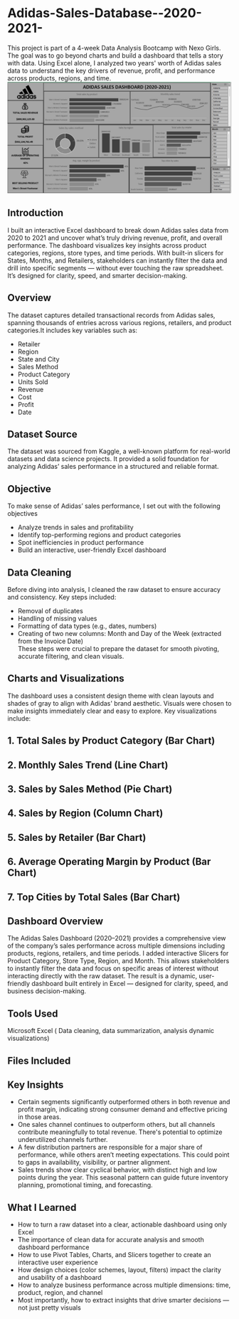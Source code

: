 # Adidas-Sales-Database--2020-2021-
This project is part of a 4-week Data Analysis Bootcamp with Nexo Girls. The goal was to go beyond charts and build a dashboard that tells a story with data. Using Excel alone, I analyzed two years' worth of Adidas sales data to understand the key drivers of revenue, profit, and performance across products, regions, and time.
![Dashboard image](https://github.com/AlphaRaissey/Adidas-Sales-Database--2020-2021-/blob/5a46d25eef9b1d70701d1f45239a6ccfe7348966/Dashboard.png)
## Introduction

I built an interactive Excel dashboard to break down Adidas sales data from 2020 to 2021 and uncover what’s truly driving revenue, profit, and overall performance. The dashboard visualizes key insights across product categories, regions, store types, and time periods. With built-in slicers for States, Months, and Retailers, stakeholders can instantly filter the data and drill into specific segments — without ever touching the raw spreadsheet. It’s designed for clarity, speed, and smarter decision-making.
## Overview

The dataset captures detailed transactional records from Adidas sales, spanning thousands of entries across various regions, retailers, and product categories.It includes key variables such as:
- Retailer  
- Region  
- State and City  
- Sales Method  
- Product Category  
- Units Sold  
- Revenue  
- Cost  
- Profit  
- Date
## Dataset Source

The dataset was sourced from Kaggle, a well-known platform for real-world datasets and data science projects. It provided a solid foundation for analyzing Adidas’ sales performance in a structured and reliable format.
## Objective

To make sense of Adidas’ sales performance, I set out with the following objectives
- Analyze trends in sales and profitability
- Identify top-performing regions and product categories
- Spot inefficiencies in product performance
- Build an interactive, user-friendly Excel dashboard
## Data Cleaning

Before diving into analysis, I cleaned the raw dataset to ensure accuracy and consistency.
Key steps included:
- Removal of duplicates  
- Handling of missing values  
- Formatting of data types (e.g., dates, numbers)  
- Creating of two new columns: Month and Day of the Week (extracted from the Invoice Date)  
These steps were crucial to prepare the dataset for smooth pivoting, accurate filtering, and clean visuals.
## Charts and Visualizations
The dashboard uses a consistent design theme with clean layouts and shades of gray to align with Adidas' brand aesthetic. Visuals were chosen to make insights immediately clear and easy to explore.
Key visualizations include: 
## 1. **Total Sales by Product Category**  (Bar Chart)
## 2. **Monthly Sales Trend**  (Line Chart)
## 3. **Sales by Sales Method**  (Pie Chart)
## 4. **Sales by Region**  (Column Chart)
## 5. **Sales by Retailer**  (Bar Chart)
## 6. **Average Operating Margin by Product**  (Bar Chart)
## 7. **Top Cities by Total Sales**  (Bar Chart)

## Dashboard Overview

The Adidas Sales Dashboard (2020–2021) provides a comprehensive view of the company’s sales performance across multiple dimensions including products, regions, retailers, and time periods. I added interactive Slicers for Product Category, Store Type, Region, and Month. This allows stakeholders to instantly filter the data and focus on specific areas of interest without interacting directly with the raw dataset. The result is a dynamic, user-friendly dashboard built entirely in Excel — designed for clarity, speed, and business decision-making.
## Tools Used

 Microsoft Excel ( Data cleaning, data summarization, analysis dynamic visualizations)  
## Files Included


## Key Insights

- Certain segments significantly outperformed others in both revenue and profit margin, indicating strong consumer demand and effective pricing in those areas.  
- One sales channel continues to outperform others, but all channels contribute meaningfully to total revenue. There's potential to optimize underutilized channels further.  
- A few distribution partners are responsible for a major share of performance, while others aren’t meeting expectations. This could point to gaps in availability, visibility, or partner alignment.  
- Sales trends show clear cyclical behavior, with distinct high and low points during the year. This seasonal pattern can guide future inventory planning, promotional timing, and forecasting.

## What I Learned

- How to turn a raw dataset into a clear, actionable dashboard using only Excel  
- The importance of clean data for accurate analysis and smooth dashboard performance  
- How to use Pivot Tables, Charts, and Slicers together to create an interactive user experience  
- How design choices (color schemes, layout, filters) impact the clarity and usability of a dashboard  
- How to analyze business performance across multiple dimensions: time, product, region, and channel  
- Most importantly, how to extract insights that drive smarter decisions — not just pretty visuals


  

